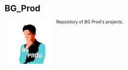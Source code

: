 BG_Prod
=======

<a href="http://begarco.github.io/BG_Prod/"><img src="./BGProd.png" align="left" hspace="10" vspace="6" height="150"></a>Repository of BG Prod's projects.
